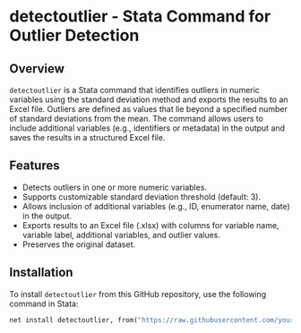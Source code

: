 # detectoutlier - Stata Command for Outlier Detection

## Overview
`detectoutlier` is a Stata command that identifies outliers in numeric variables using the standard deviation method and exports the results to an Excel file. Outliers are defined as values that lie beyond a specified number of standard deviations from the mean. The command allows users to include additional variables (e.g., identifiers or metadata) in the output and saves the results in a structured Excel file.

## Features
- Detects outliers in one or more numeric variables.
- Supports customizable standard deviation threshold (default: 3).
- Allows inclusion of additional variables (e.g., ID, enumerator name, date) in the output.
- Exports results to an Excel file (.xlsx) with columns for variable name, variable label, additional variables, and outlier values.
- Preserves the original dataset.

## Installation
To install `detectoutlier` from this GitHub repository, use the following command in Stata:

```stata
net install detectoutlier, from("https://raw.githubusercontent.com/yourusername/yourrepo/main/")
